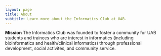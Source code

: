 ```yaml
---
layout: page
title: About
subtitle: Learn more about the Informatics Club at UAB.
---
```


**Mission**
The Informatics Club was founded to foster a community for UAB students and trainees
who are interest in informatics (including bioinformatics and health/clinical informatics)
through professional development, social activites, and community service.
